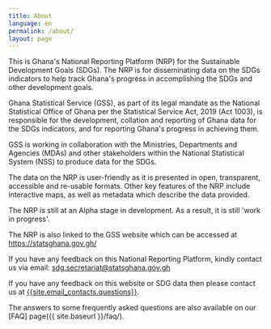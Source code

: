 ```yaml
---
title: About
language: en
permalink: /about/
layout: page
---
```


This is Ghana's National Reporting Platform (NRP) for the Sustainable Development Goals (SDGs). The NRP is for disseminating  data on the SDGs indicators to help track Ghana's progress in accomplishing the SDGs and other development goals. 

Ghana Statistical Service (GSS), as part of its legal mandate as the National Statistical Office of Ghana per the Statistical Service Act, 2019 (Act 1003), is responsible for the development, collation and reporting of Ghana data for the SDGs indicators, and for reporting Ghana's progress in achieving them.

GSS is working in collaboration with the Ministries, Departments and Agencies (MDAs) and other stakeholders within the National Statistical System (NSS) to produce data for the SDGs.

The data on the NRP is user-friendly as it is presented in open, transparent, accessible and re-usable formats. Other key features of the NRP include interactive maps, as well as metadata which describe the data provided.

The NRP is still at an Alpha stage in development. As a result, it is still 'work in progress'.

The NRP is also linked to the GSS website which can be accessed at https://statsghana.gov.gh/

If you have any feedback on this National Reporting Platform, kindly contact us via email: sdg.secretariat@statsghana.gov.gh

If you have any feedback on this website or SDG data then please contact us at <a href="mailto:{{site.email_contacts.questions}}">{{site.email_contacts.questions}}</a>. 

The answers to some frequently asked questions are also available on our [FAQ] page({{ site.baseurl }}/faq/).
